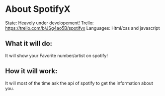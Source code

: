 # About SpotifyX
State: Heavely under developement! 
Trello: https://trello.com/b/JSg4ao5B/spotifyx
Languages: Html/css and javascript

## What it will do: 
It will show your Favorite number/artist on spotify!

## How it will work:
It will most of the time ask the api of spotify to get the information about you.


